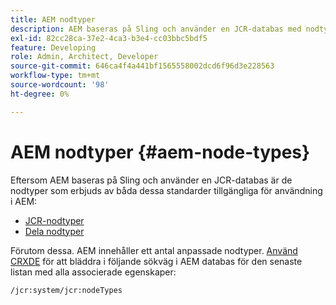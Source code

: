```yaml
---
title: AEM nodtyper
description: AEM baseras på Sling och använder en JCR-databas med nodtyper som erbjuds av båda, men AEM tillhandahåller också ett urval av sina egna nodtyper.
exl-id: 82cc28ca-37e2-4ca3-b3e4-cc03bbc5bdf5
feature: Developing
role: Admin, Architect, Developer
source-git-commit: 646ca4f4a441bf1565558002dcd6f96d3e228563
workflow-type: tm+mt
source-wordcount: '98'
ht-degree: 0%

---
```


# AEM nodtyper {#aem-node-types}

Eftersom AEM baseras på Sling och använder en JCR-databas är de nodtyper som erbjuds av båda dessa standarder tillgängliga för användning i AEM:

* [JCR-nodtyper](https://www.adobe.io/experience-manager/reference-materials/spec/jcr/2.0/3_Repository_Model.html#3.1.7-Node-Types)
* [Dela nodtyper](https://cwiki.apache.org/confluence/display/SLING/Sling+Node+Types)

Förutom dessa. AEM innehåller ett antal anpassade nodtyper. [Använd CRXDE](/help/implementing/developing/tools/crxde.md) för att bläddra i följande sökväg i AEM databas för den senaste listan med alla associerade egenskaper:

`/jcr:system/jcr:nodeTypes`
